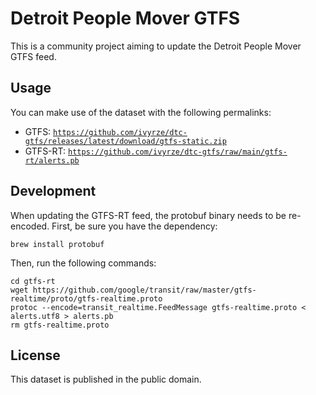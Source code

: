 # Detroit People Mover GTFS

This is a community project aiming to update the Detroit People Mover GTFS feed.

## Usage

You can make use of the dataset with the following permalinks:

- GTFS: [`https://github.com/ivyrze/dtc-gtfs/releases/latest/download/gtfs-static.zip`](https://github.com/ivyrze/dtc-gtfs/releases/latest/download/gtfs-static.zip)
- GTFS-RT: [`https://github.com/ivyrze/dtc-gtfs/raw/main/gtfs-rt/alerts.pb`](https://github.com/ivyrze/dtc-gtfs/raw/main/gtfs-rt/alerts.pb)

## Development

When updating the GTFS-RT feed, the protobuf binary needs to be re-encoded. First, be sure you have the dependency:

```
brew install protobuf
```

Then, run the following commands:

```
cd gtfs-rt
wget https://github.com/google/transit/raw/master/gtfs-realtime/proto/gtfs-realtime.proto
protoc --encode=transit_realtime.FeedMessage gtfs-realtime.proto < alerts.utf8 > alerts.pb
rm gtfs-realtime.proto
```

## License

This dataset is published in the public domain.